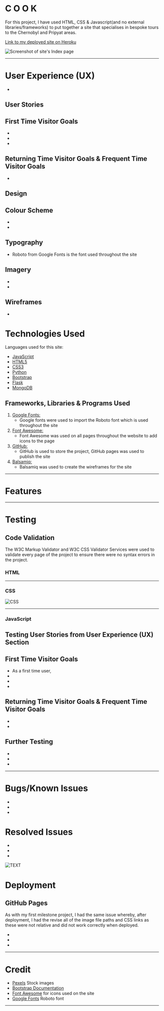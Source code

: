 # C O O K

For this project, I have used HTML, CSS & Javascript(and no external libraries/frameworks) to put together a site that specialises in bespoke tours to the Chernobyl and Pripyat areas.

[Link to my deployed site on Heroku](https://cook-milestone3.herokuapp.com/)

![Screenshot of site's Index page]()

---

# User Experience (UX)

-

## User Stories

## First Time Visitor Goals

-
-
-

## Returning Time Visitor Goals & Frequent Time Visitor Goals

-

## Design

## Colour Scheme

-
-

## Typography

- Roboto from Google Fonts is the font used throughout the site

## Imagery

-
-

## Wireframes

- 

# Technologies Used

Languages used for this site:

- [JavaScript](https://www.javascript.com/)
- [HTML5](https://en.wikipedia.org/wiki/HTML5)
- [CSS3](https://en.wikipedia.org/wiki/Cascading_Style_Sheets)
- [Python](https://www.python.org/)
- [Bootstrap](https://getbootstrap.com/)
- [Flask](https://flask.palletsprojects.com/en/1.1.x/)
- [MongoDB](https://www.mongodb.com/cloud/atlas)

## Frameworks, Libraries & Programs Used

1. [Google Fonts:](https://fonts.google.com/)
   - Google fonts were used to import the Roboto font which is used throughout the site
2. [Font Awesome:](https://fontawesome.com/)
   - Font Awesome was used on all pages throughout the website to add icons to the page
3. [GitHub:](https://github.com/)
   - GitHub is used to store the project, GitHub pages was used to publish the site
4. [Balsamiq:](https://balsamiq.com/)
   - Balsamiq was used to create the wireframes for the site

---

# Features


---

# Testing

## Code Validation

The W3C Markup Validator and W3C CSS Validator Services were used to validate every page of the project to ensure there were no syntax errors in the project.

### HTML


---

### CSS

![CSS](.xxxx)

---

### JavaScript


## Testing User Stories from User Experience (UX) Section

## First Time Visitor Goals

- As a first time user, 
-
-
-

## Returning Time Visitor Goals & Frequent Time Visitor Goals

-
-

## Further Testing

-
-
-
---

# Bugs/Known Issues

-
-
-

# Resolved Issues

- 
-
-

![TEXT](.xxxx)

# Deployment

## GitHub Pages

As with my first milestone project, I had the same issue whereby, after deployment, I had the revise all of the image file paths and CSS links as these were not relative and did not work correctly when deployed.

- 
-
-

---

# Credit

- [Pexels](https://www.pexels.com/) Stock images
- [Bootstrap Documentation](https://getbootstrap.com/docs/4.4/getting-started/introduction/)
- [Font Awesome](https://fontawesome.com/) for icons used on the site
- [Google Fonts](https://fonts.google.com/) Roboto font

---